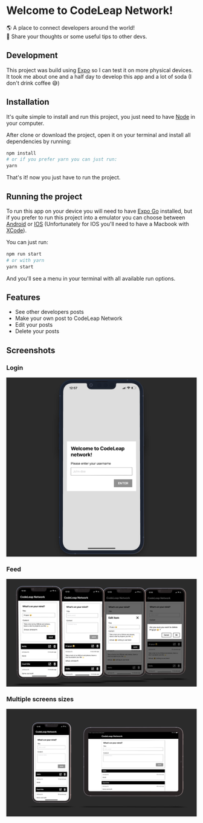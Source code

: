 # Welcome to CodeLeap Network!

🌎 A place to connect developers around the world!<br />
💭 Share your thoughts or some useful tips to other devs.

## Development
This project was build using [Expo](https://expo.dev) so I can test it on more physical devices.<br />
It took me about one and a half day to develop this app and a lot of soda (I don't drink coffee 😅)

## Installation

It's quite simple to install and run this project, you just need to have [Node](https://nodejs.org/en/) in your computer.

After clone or download the project, open it on your terminal and install all dependencies by running:
```bash
npm install
# or if you prefer yarn you can just run:
yarn
```
That's it! now you just have to run the project.

## Running the project

To run this app on your device you will need to have [Expo Go](https://expo.dev/client) installed, but if you prefer to run this project into a emulator you can choose between [Android](https://docs.expo.dev/workflow/android-studio-emulator/) or [IOS](https://docs.expo.dev/workflow/ios-simulator/) (Unfortunately for IOS you'll need to have a Macbook with [XCode](https://developer.apple.com/xcode/)).

You can just run:
```bash
npm run start
# or with yarn
yarn start
```
And you'll see a menu in your terminal with all available run options.

## Features

- See other developers posts
- Make your own post to CodeLeap Network
- Edit your posts
- Delete your posts

## Screenshots

### Login

<div 
    style="display: flex; justify-content: center; align-items: center; width: 100%; background-color: #2b2b2b;"
>
	<img width="350"
	    src="https://github.com/kleberfh/CodeLeapNetwork/blob/main/assets/demo/login.png?raw=true" />
</div>

### Feed

<div 
    style="display: flex; justify-content: center; align-items: center; width: 100%; background-color: #2b2b2b;"
>
<img width="100%" src="https://github.com/kleberfh/CodeLeapNetwork/blob/main/assets/demo/features.png?raw=true" />
</div>

### Multiple screens sizes

<div 
    style="display: flex; justify-content: center; align-items: center; width: 100%; background-color: #2b2b2b;"
>
<img width="100%" src="https://github.com/kleberfh/CodeLeapNetwork/blob/main/assets/demo/screens.png?raw=true" />
</div>
